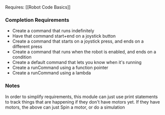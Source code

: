 Requires:
[[Robot Code Basics]]
### Completion Requirements
- Create a command that runs indefinitely
- Have that command start+end on a joystick button
- Create a command that starts on a joystick press, and ends on a different press
- Create a command that runs when the robot is enabled, and ends on a condition 
- Create a default command that lets you know when it's running
- Create a runCommand using a function pointer
- Create a runCommand using a lambda

### Notes
In order to simplify requirements, this module can just use print statements to track things that are happening if they don't have motors yet.
If they have motors, the above can just Spin a motor, or do a simulation